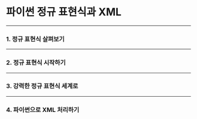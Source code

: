 # 파이썬 정규 표현식과 XML

-----

### 1. 정규 표현식 살펴보기

-----

### 2. 정규 표현식 시작하기

-----

### 3. 강력한 정규 표현식 세계로

-----

### 4. 파이썬으로 XML 처리하기
